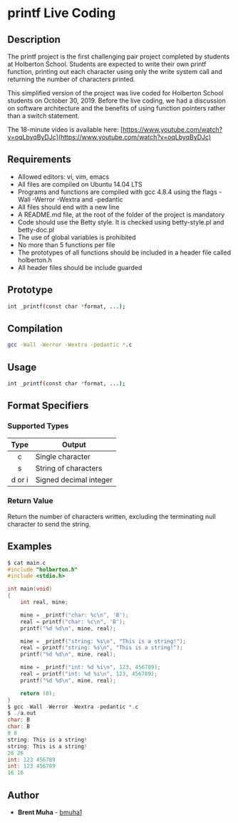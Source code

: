 # printf Live Coding

## Description

The printf project is the first challenging pair project completed by students at Holberton School. Students are expected to write their own printf function, printing out each character using only the write system call and returning the number of characters printed.

This simplified version of the project was live coded for Holberton School students on October 30, 2019. Before the live coding, we had a discussion on software architecture and the benefits of using function pointers rather than a switch statement.

The 18-minute video is available here: [https://www.youtube.com/watch?v=oqLbyqByDJc](https://www.youtube.com/watch?v=oqLbyqByDJc)

## Requirements

* Allowed editors: vi, vim, emacs
* All files are compiled on Ubuntu 14.04 LTS
* Programs and functions are compiled with gcc 4.8.4 using the flags -Wall -Werror -Wextra and -pedantic
* All files should end with a new line
* A README.md file, at the root of the folder of the project is mandatory
* Code should use the Betty style. It is checked using betty-style.pl and betty-doc.pl
* The use of global variables is prohibited
* No more than 5 functions per file
* The prototypes of all functions should be included in a header file called holberton.h
* All header files should be include guarded

## Prototype

```bash
int _printf(const char *format, ...);
```

## Compilation

```bash
gcc -Wall -Werror -Wextra -pedantic *.c
```

## Usage

```bash
int _printf(const char *format, ...);
```

## Format Specifiers

### Supported Types

| Type  | Output |
|:-----:|-----------|
| c       | Single character |
| s       | String of characters |
| d or i  | Signed decimal integer |

### Return Value

Return the number of characters written, excluding the terminating null character to send the string.

## Examples

```c
$ cat main.c
#include "holberton.h"
#include <stdio.h>

int main(void)
{
	int real, mine;

	mine = _printf("char: %c\n", 'B');
	real = printf("char: %c\n", 'B');
	printf("%d %d\n", mine, real);

	mine = _printf("string: %s\n", "This is a string!");
	real = printf("string: %s\n", "This is a string!");
	printf("%d %d\n", mine, real);

	mine = _printf("int: %d %i\n", 123, 456789);
	real = printf("int: %d %i\n", 123, 456789);
	printf("%d %d\n", mine, real);

	return (0);
}
$ gcc -Wall -Werror -Wextra -pedantic *.c
$ ./a.out
char: B
char: B
8 8
string: This is a string!
string: This is a string!
26 26
int: 123 456789
int: 123 456789
16 16
```

## Author
* **Brent Muha** - [bmuha1](https://github.com/bmuha1)